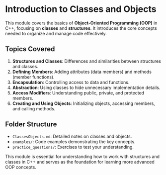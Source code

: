 # Introduction to Classes and Objects

This module covers the basics of **Object-Oriented Programming (OOP)** in C++, focusing on **classes** and **structures**. It introduces the core concepts needed to organize and manage code effectively.  

## Topics Covered

1. **Structures and Classes**: Differences and similarities between structures and classes.  
2. **Defining Members**: Adding attributes (data members) and methods (member functions).  
3. **Encapsulation**: Controlling access to data and functions.  
4. **Abstraction**: Using classes to hide unnecessary implementation details.  
5. **Access Modifiers**: Understanding public, private, and protected members.  
6. **Creating and Using Objects**: Initializing objects, accessing members, and calling methods.  

## Folder Structure  

- `ClassesObjects.md`: Detailed notes on classes and objects.  
- `examples/`: Code examples demonstrating the key concepts.  
- `practice_questions/`: Exercises to test your understanding.  

This module is essential for understanding how to work with structures and classes in C++ and serves as the foundation for learning more advanced OOP concepts.
